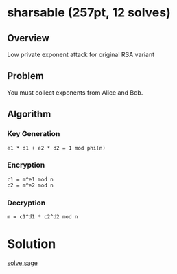 # sharsable (257pt, 12 solves)
## Overview
Low private exponent attack for original RSA variant

## Problem
You must collect exponents from Alice and Bob.

## Algorithm
### Key Generation
```
e1 * d1 + e2 * d2 = 1 mod phi(n)
```

### Encryption
```
c1 = m^e1 mod n
c2 = m^e2 mod n
```

### Decryption
```
m = c1^d1 * c2^d2 mod n
```

# Solution
[solve.sage](solver/solve.sage)
